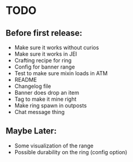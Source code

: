 # TODO

## Before first release:
- Make sure it works without curios
- Make sure it works in JEI
- Crafting recipe for ring
- Config for banner range
- Test to make sure mixin loads in ATM
- README
- Changelog file
- Banner does drop an item
- Tag to make it mine right
- Make ring spawn in outposts
- Chat message thing

## Maybe Later:
- Some visualization of the range
- Possible durability on the ring (config option)
